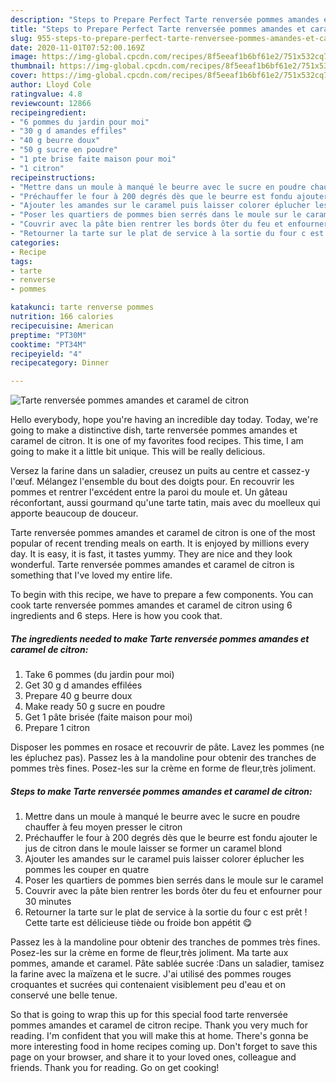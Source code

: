 ```yaml
---
description: "Steps to Prepare Perfect Tarte renversée pommes amandes et caramel de citron"
title: "Steps to Prepare Perfect Tarte renversée pommes amandes et caramel de citron"
slug: 955-steps-to-prepare-perfect-tarte-renversee-pommes-amandes-et-caramel-de-citron
date: 2020-11-01T07:52:00.169Z
image: https://img-global.cpcdn.com/recipes/8f5eeaf1b6bf61e2/751x532cq70/tarte-renversee-pommes-amandes-et-caramel-de-citron-photo-principale-de-la-recette.jpg
thumbnail: https://img-global.cpcdn.com/recipes/8f5eeaf1b6bf61e2/751x532cq70/tarte-renversee-pommes-amandes-et-caramel-de-citron-photo-principale-de-la-recette.jpg
cover: https://img-global.cpcdn.com/recipes/8f5eeaf1b6bf61e2/751x532cq70/tarte-renversee-pommes-amandes-et-caramel-de-citron-photo-principale-de-la-recette.jpg
author: Lloyd Cole
ratingvalue: 4.8
reviewcount: 12866
recipeingredient:
- "6 pommes du jardin pour moi"
- "30 g d amandes effiles"
- "40 g beurre doux"
- "50 g sucre en poudre"
- "1 pte brise faite maison pour moi"
- "1 citron"
recipeinstructions:
- "Mettre dans un moule à manqué le beurre avec le sucre en poudre chauffer à feu moyen presser le citron"
- "Préchauffer le four à 200 degrés dès que le beurre est fondu ajouter le jus de citron dans le moule laisser se former un caramel blond"
- "Ajouter les amandes sur le caramel puis laisser colorer éplucher les pommes les couper en quatre"
- "Poser les quartiers de pommes bien serrés dans le moule sur le caramel"
- "Couvrir avec la pâte bien rentrer les bords ôter du feu et enfourner pour 30 minutes"
- "Retourner la tarte sur le plat de service à la sortie du four c est prêt ! Cette tarte est délicieuse tiède ou froide bon appétit 😋"
categories:
- Recipe
tags:
- tarte
- renverse
- pommes

katakunci: tarte renverse pommes 
nutrition: 166 calories
recipecuisine: American
preptime: "PT30M"
cooktime: "PT34M"
recipeyield: "4"
recipecategory: Dinner

---
```



![Tarte renversée pommes amandes et caramel de citron](https://img-global.cpcdn.com/recipes/8f5eeaf1b6bf61e2/751x532cq70/tarte-renversee-pommes-amandes-et-caramel-de-citron-photo-principale-de-la-recette.jpg)

Hello everybody, hope you're having an incredible day today. Today, we're going to make a distinctive dish, tarte renversée pommes amandes et caramel de citron. It is one of my favorites food recipes. This time, I am going to make it a little bit unique. This will be really delicious.

Versez la farine dans un saladier, creusez un puits au centre et cassez-y l&#39;œuf. Mélangez l&#39;ensemble du bout des doigts pour. En recouvrir les pommes et rentrer l&#39;excédent entre la paroi du moule et. Un gâteau réconfortant, aussi gourmand qu&#39;une tarte tatin, mais avec du moelleux qui apporte beaucoup de douceur.

Tarte renversée pommes amandes et caramel de citron is one of the most popular of recent trending meals on earth. It is enjoyed by millions every day. It is easy, it is fast, it tastes yummy. They are nice and they look wonderful. Tarte renversée pommes amandes et caramel de citron is something that I've loved my entire life.


To begin with this recipe, we have to prepare a few components. You can cook tarte renversée pommes amandes et caramel de citron using 6 ingredients and 6 steps. Here is how you cook that.

<!--inarticleads1-->

##### The ingredients needed to make Tarte renversée pommes amandes et caramel de citron:

1. Take 6 pommes (du jardin pour moi)
1. Get 30 g d amandes effilées
1. Prepare 40 g beurre doux
1. Make ready 50 g sucre en poudre
1. Get 1 pâte brisée (faite maison pour moi)
1. Prepare 1 citron


Disposer les pommes en rosace et recouvrir de pâte. Lavez les pommes (ne les épluchez pas). Passez les à la mandoline pour obtenir des tranches de pommes très fines. Posez-les sur la crème en forme de fleur,très joliment. 

<!--inarticleads2-->

##### Steps to make Tarte renversée pommes amandes et caramel de citron:

1. Mettre dans un moule à manqué le beurre avec le sucre en poudre chauffer à feu moyen presser le citron
1. Préchauffer le four à 200 degrés dès que le beurre est fondu ajouter le jus de citron dans le moule laisser se former un caramel blond
1. Ajouter les amandes sur le caramel puis laisser colorer éplucher les pommes les couper en quatre
1. Poser les quartiers de pommes bien serrés dans le moule sur le caramel
1. Couvrir avec la pâte bien rentrer les bords ôter du feu et enfourner pour 30 minutes
1. Retourner la tarte sur le plat de service à la sortie du four c est prêt ! Cette tarte est délicieuse tiède ou froide bon appétit 😋


Passez les à la mandoline pour obtenir des tranches de pommes très fines. Posez-les sur la crème en forme de fleur,très joliment. Ma tarte aux pommes, amande et caramel. Pâte sablée sucrée :Dans un saladier, tamisez la farine avec la maïzena et le sucre. J&#39;ai utilisé des pommes rouges croquantes et sucrées qui contenaient visiblement peu d&#39;eau et on conservé une belle tenue. 

So that is going to wrap this up for this special food tarte renversée pommes amandes et caramel de citron recipe. Thank you very much for reading. I'm confident that you will make this at home. There's gonna be more interesting food in home recipes coming up. Don't forget to save this page on your browser, and share it to your loved ones, colleague and friends. Thank you for reading. Go on get cooking!
